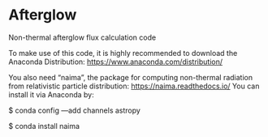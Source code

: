 # Afterglow
Non-thermal afterglow flux calculation code 

To make use of this code, it is highly recommended to download the Anaconda Distribution:
https://www.anaconda.com/distribution/

You also need “naima”, the package for computing non-thermal radiation from relativistic particle distribution:
https://naima.readthedocs.io/
You can install it via Anaconda by:

$ conda config —add channels astropy

$ conda install naima
